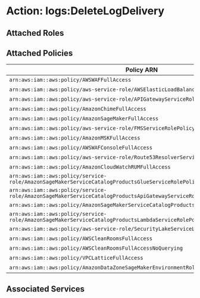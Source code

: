 # Action: logs:DeleteLogDelivery

## Attached Roles

## Attached Policies

| Policy ARN | Policy Name |
|------------|-------------|
| `arn:aws:iam::aws:policy/AWSWAFFullAccess` | [AWSWAFFullAccess](../policies.md#awswaffullaccess) |
| `arn:aws:iam::aws:policy/aws-service-role/AWSElasticLoadBalancingServiceRolePolicy` | [AWSElasticLoadBalancingServiceRolePolicy](../policies.md#awselasticloadbalancingservicerolepolicy) |
| `arn:aws:iam::aws:policy/aws-service-role/APIGatewayServiceRolePolicy` | [APIGatewayServiceRolePolicy](../policies.md#apigatewayservicerolepolicy) |
| `arn:aws:iam::aws:policy/AmazonChimeFullAccess` | [AmazonChimeFullAccess](../policies.md#amazonchimefullaccess) |
| `arn:aws:iam::aws:policy/AmazonSageMakerFullAccess` | [AmazonSageMakerFullAccess](../policies.md#amazonsagemakerfullaccess) |
| `arn:aws:iam::aws:policy/aws-service-role/FMSServiceRolePolicy` | [FMSServiceRolePolicy](../policies.md#fmsservicerolepolicy) |
| `arn:aws:iam::aws:policy/AmazonMSKFullAccess` | [AmazonMSKFullAccess](../policies.md#amazonmskfullaccess) |
| `arn:aws:iam::aws:policy/AWSWAFConsoleFullAccess` | [AWSWAFConsoleFullAccess](../policies.md#awswafconsolefullaccess) |
| `arn:aws:iam::aws:policy/aws-service-role/Route53ResolverServiceRolePolicy` | [Route53ResolverServiceRolePolicy](../policies.md#route53resolverservicerolepolicy) |
| `arn:aws:iam::aws:policy/AmazonCloudWatchRUMFullAccess` | [AmazonCloudWatchRUMFullAccess](../policies.md#amazoncloudwatchrumfullaccess) |
| `arn:aws:iam::aws:policy/service-role/AmazonSageMakerServiceCatalogProductsGlueServiceRolePolicy` | [AmazonSageMakerServiceCatalogProductsGlueServiceRolePolicy](../policies.md#amazonsagemakerservicecatalogproductsglueservicerolepolicy) |
| `arn:aws:iam::aws:policy/service-role/AmazonSageMakerServiceCatalogProductsApiGatewayServiceRolePolicy` | [AmazonSageMakerServiceCatalogProductsApiGatewayServiceRolePolicy](../policies.md#amazonsagemakerservicecatalogproductsapigatewayservicerolepolicy) |
| `arn:aws:iam::aws:policy/AmazonSageMakerServiceCatalogProductsCodeBuildServiceRolePolicy` | [AmazonSageMakerServiceCatalogProductsCodeBuildServiceRolePolicy](../policies.md#amazonsagemakerservicecatalogproductscodebuildservicerolepolicy) |
| `arn:aws:iam::aws:policy/service-role/AmazonSageMakerServiceCatalogProductsLambdaServiceRolePolicy` | [AmazonSageMakerServiceCatalogProductsLambdaServiceRolePolicy](../policies.md#amazonsagemakerservicecatalogproductslambdaservicerolepolicy) |
| `arn:aws:iam::aws:policy/aws-service-role/SecurityLakeServiceLinkedRole` | [SecurityLakeServiceLinkedRole](../policies.md#securitylakeservicelinkedrole) |
| `arn:aws:iam::aws:policy/AWSCleanRoomsFullAccess` | [AWSCleanRoomsFullAccess](../policies.md#awscleanroomsfullaccess) |
| `arn:aws:iam::aws:policy/AWSCleanRoomsFullAccessNoQuerying` | [AWSCleanRoomsFullAccessNoQuerying](../policies.md#awscleanroomsfullaccessnoquerying) |
| `arn:aws:iam::aws:policy/VPCLatticeFullAccess` | [VPCLatticeFullAccess](../policies.md#vpclatticefullaccess) |
| `arn:aws:iam::aws:policy/AmazonDataZoneSageMakerEnvironmentRolePermissionsBoundary` | [AmazonDataZoneSageMakerEnvironmentRolePermissionsBoundary](../policies.md#amazondatazonesagemakerenvironmentrolepermissionsboundary) |

## Associated Services

